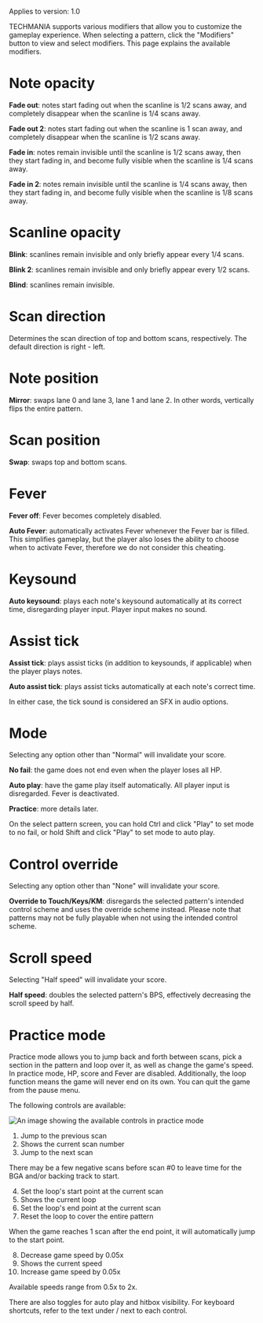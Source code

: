 Applies to version: 1.0

TECHMANIA supports various modifiers that allow you to customize the gameplay experience. When selecting a pattern, click the "Modifiers" button to view and select modifiers. This page explains the available modifiers.

# Note opacity

**Fade out**: notes start fading out when the scanline is 1/2 scans away, and completely disappear when the scanline is 1/4 scans away.

**Fade out 2**: notes start fading out when the scanline is 1 scan away, and completely disappear when the scanline is 1/2 scans away.

**Fade in**: notes remain invisible until the scanline is 1/2 scans away, then they start fading in, and become fully visible when the scanline is 1/4 scans away.

**Fade in 2**: notes remain invisible until the scanline is 1/4 scans away, then they start fading in, and become fully visible when the scanline is 1/8 scans away.

# Scanline opacity

**Blink**: scanlines remain invisible and only briefly appear every 1/4 scans.

**Blink 2**: scanlines remain invisible and only briefly appear every 1/2 scans.

**Blind**: scanlines remain invisible.

# Scan direction

Determines the scan direction of top and bottom scans, respectively. The default direction is right - left.

# Note position

**Mirror**: swaps lane 0 and lane 3, lane 1 and lane 2. In other words, vertically flips the entire pattern.

# Scan position

**Swap**: swaps top and bottom scans.

# Fever

**Fever off**: Fever becomes completely disabled.

**Auto Fever**: automatically activates Fever whenever the Fever bar is filled. This simplifies gameplay, but the player also loses the ability to choose when to activate Fever, therefore we do not consider this cheating.

# Keysound

**Auto keysound**: plays each note's keysound automatically at its correct time, disregarding player input. Player input makes no sound.

# Assist tick

**Assist tick**: plays assist ticks (in addition to keysounds, if applicable) when the player plays notes.

**Auto assist tick**: plays assist ticks automatically at each note's correct time.

In either case, the tick sound is considered an SFX in audio options.

# Mode

Selecting any option other than "Normal" will invalidate your score.

**No fail**: the game does not end even when the player loses all HP.

**Auto play**: have the game play itself automatically. All player input is disregarded. Fever is deactivated.

**Practice**: more details later.

On the select pattern screen, you can hold Ctrl and click "Play" to set mode to no fail, or hold Shift and click "Play" to set mode to auto play.

# Control override

Selecting any option other than "None" will invalidate your score.

**Override to Touch/Keys/KM**: disregards the selected pattern's intended control scheme and uses the override scheme instead. Please note that patterns may not be fully playable when not using the intended control scheme.

# Scroll speed

Selecting "Half speed" will invalidate your score.

**Half speed**: doubles the selected pattern's BPS, effectively decreasing the scroll speed by half.

# Practice mode

Practice mode allows you to jump back and forth between scans, pick a section in the pattern and loop over it, as well as change the game's speed. In practice mode, HP, score and Fever are disabled. Additionally, the loop function means the game will never end on its own. You can quit the game from the pause menu.

The following controls are available:

![An image showing the available controls in practice mode](https://imgur.com/DY41TW6.png)

1. Jump to the previous scan
2. Shows the current scan number
3. Jump to the next scan

There may be a few negative scans before scan #0 to leave time for the BGA and/or backing track to start.

4. Set the loop's start point at the current scan
5. Shows the current loop
6. Set the loop's end point at the current scan
7. Reset the loop to cover the entire pattern

When the game reaches 1 scan after the end point, it will automatically jump to the start point.

8. Decrease game speed by 0.05x
9. Shows the current speed
10. Increase game speed by 0.05x

Available speeds range from 0.5x to 2x.

There are also toggles for auto play and hitbox visibility. For keyboard shortcuts, refer to the text under / next to each control.
